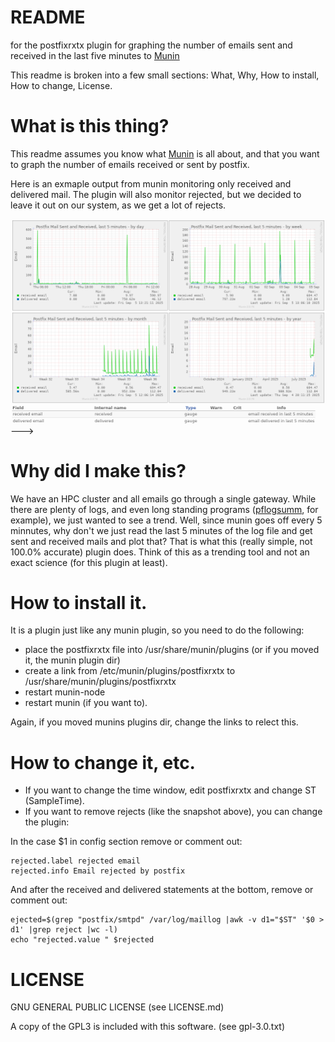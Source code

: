 # README 
for the postfixrxtx plugin for graphing the number of emails sent and received in the last five minutes to [Munin](https://munin-monitoring.org/)

This readme is broken into a few small sections: What,  Why, How to install, How to change, License. 

# What is this thing?

This readme assumes you know what [Munin](https://munin-monitoring.org/) is all about, and that you want to graph the number of emails received or sent by postfix.

Here is an exmaple output from munin monitoring only received and delivered mail. The plugin will also monitor rejected, but we decided to leave it out on our system, as we get a lot of rejects.

![screenshot of postfixrxtx-munin from a node](https://github.com/triode3/postfixrxtx-munin/blob/main/images/postfixrxtx-munin.png)
--->

# Why did I make this?

We have an HPC cluster and all emails go through a single gateway. While there are plenty of logs, and even long standing programs ([pflogsumm](https://github.com/sarahkadar/pflogsumm/blob/master/pflogsumm.pl), for example), we just wanted to see a trend. Well, since munin goes off every 5 minnutes, why don't we just read the last 5 minutes of the log file and get sent and received mails and plot that? That is what this (really simple, not 100.0% accurate) plugin does. Think of this as a trending tool and not an exact science (for this plugin at least). 

# How to install it.

It is a plugin just like any munin plugin, so you need to do the following:

- place the postfixrxtx file into /usr/share/munin/plugins (or if you moved it, the munin plugin dir)
- create a link from /etc/munin/plugins/postfixrxtx to /usr/share/munin/plugins/postfixrxtx
- restart munin-node
- restart munin (if you want to). 

Again, if you moved munins plugins dir, change the links to relect this. 

# How to change it, etc. 

- If you want to change the time window, edit postfixrxtx and change ST (SampleTime).
- If you want to remove rejects (like the snapshot above), you can change the plugin:

In the case $1 in config section remove or comment out:

```
rejected.label rejected email
rejected.info Email rejected by postfix
```

And after the received and delivered statements at the bottom, remove or comment out:

```
ejected=$(grep "postfix/smtpd" /var/log/maillog |awk -v d1="$ST" '$0 > d1' |grep reject |wc -l)
echo "rejected.value " $rejected
```

# LICENSE

GNU GENERAL PUBLIC LICENSE (see LICENSE.md)

A copy of the GPL3 is included with this software. (see gpl-3.0.txt)




